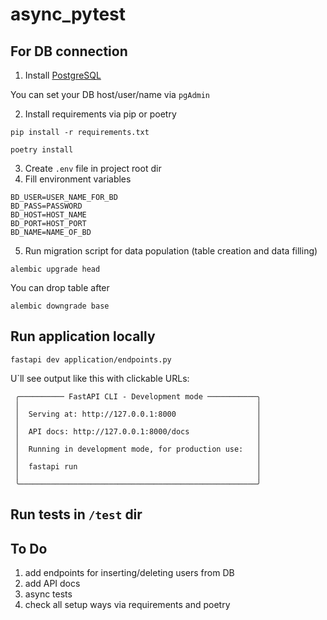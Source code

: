 # async_pytest

## For DB connection

1. Install [PostgreSQL](https://www.postgresql.org/download/)

You can set your DB host/user/name via `pgAdmin`

2. Install requirements via pip or poetry
```shell
pip install -r requirements.txt
```

```shell
poetry install
```

3. Create `.env` file in project root dir
4. Fill environment variables
```shell
BD_USER=USER_NAME_FOR_BD
BD_PASS=PASSWORD
BD_HOST=HOST_NAME
BD_PORT=HOST_PORT
BD_NAME=NAME_OF_BD
```

5. Run migration script for data population (table creation and data filling)

```shell
alembic upgrade head
```

You can drop table after

```shell
alembic downgrade base
```

## Run application locally

```shell
fastapi dev application/endpoints.py
```

U`ll see output like this with clickable URLs:
```
 ╭────────── FastAPI CLI - Development mode ───────────╮
 │                                                     │
 │  Serving at: http://127.0.0.1:8000                  │
 │                                                     │
 │  API docs: http://127.0.0.1:8000/docs               │
 │                                                     │
 │  Running in development mode, for production use:   │
 │                                                     │
 │  fastapi run                                        │
 │                                                     │
 ╰─────────────────────────────────────────────────────╯
```

## Run tests in `/test` dir

## To Do
1. add endpoints for inserting/deleting users from DB
2. add API docs
3. async tests
4. check all setup ways via requirements and poetry 
